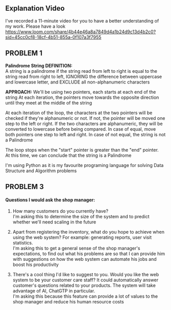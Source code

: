 ## Explanation Video
I've recorded a 11-minute video for you to have a better understanding of my work. Please have a look  
https://www.loom.com/share/4b44e46a8a7849d4a1b24d9c13d4b2c0?sid=45cc0cf8-18cf-4b51-855a-0f107a3f7955
 
## PROBLEM 1
__Palindrome String DEFINITION:__  
A string is a palindrome if the string read from left to right
is equal to the string read from right to left, IGNORING the 
difference between uppercase and lowercase letter, and EXCLUDE
all non-alphanumeric characters

__APPROACH:__
We'll be using two pointers, each starts at each end of the string
At each iteration, the pointers move towards the opposite direction
until they meet at the middle of the string

At each iteration of the loop, the characters at the two pointers
will be checked if they're alphanumeric or not. If not, the pointer
will be moved one step to the left or right. If the two characters are 
alphanumeric, they will be converted to lowercase before being compared.
In case of equal, move both pointers one step to left and right. In case of 
not equal, the string is not a Palindrome

The loop stops when the "start" pointer is greater than the "end" pointer.  
At this time, we can conclude that the string is a Palindrome

I'm using Python as it is my favourite programing language
for solving Data Structure and Algorithm problems

## PROBLEM 3

#### Questions I would ask the shop manager:

1. How many customers do you currently have?  
I'm asking this to determine the size of the system and to 
predict whether we'll need scaling in the future

2. Apart from registering the inventory, what do you hope 
to achieve when using the web system? For example: generating reports, user visit statistics.  
I'm asking this to get a general sense of the shop manager's expectations, to find out 
what his problems are so that I can provide him with suggestions on how
the web system can automate his jobs and boost his productivity

3. There's a cool thing I'd like to suggest to you. Would you like 
the web system to be your customer care staff? It could automatically answer 
customer's questions related to your products. The system will take advantage
of AI, ChatGTP in particular.   
I'm asking this because this feature can provide a lot of values to 
the shop manager and reduce his human resource costs